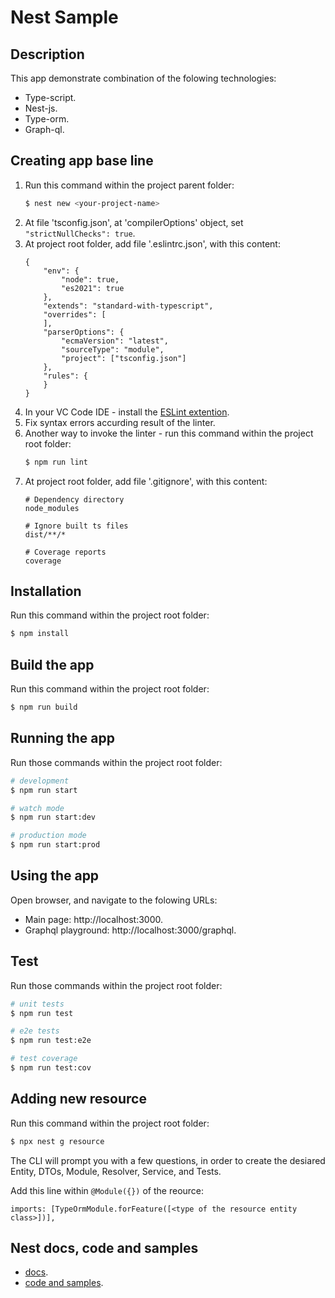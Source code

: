 # Nest Sample

## Description
This app demonstrate combination of the folowing technologies:
* Type-script.
* Nest-js.
* Type-orm.
* Graph-ql.

## Creating app base line
1. Run this command within the project parent folder:
    ```bash
    $ nest new <your-project-name>
    ```
2. At file 'tsconfig.json', at 'compilerOptions' object, set `"strictNullChecks": true`.
3. At project root folder, add file '.eslintrc.json', with this content:
    ```
    {
        "env": {
            "node": true,
            "es2021": true
        },
        "extends": "standard-with-typescript",
        "overrides": [
        ],
        "parserOptions": {
            "ecmaVersion": "latest",
            "sourceType": "module",
            "project": ["tsconfig.json"]
        },
        "rules": {
        }
    }
    ```
4. In your VC Code IDE - install the [ESLint extention](https://marketplace.visualstudio.com/items?itemName=dbaeumer.vscode-eslint).
5. Fix syntax errors accurding result of the linter.
6. Another way to invoke the linter - run this command within the project root folder:
    ```bash
    $ npm run lint
    ```
3. At project root folder, add file '.gitignore', with this content:
    ```
    # Dependency directory
    node_modules

    # Ignore built ts files
    dist/**/*

    # Coverage reports
    coverage
    ```

## Installation
Run this command within the project root folder:
```bash
$ npm install
```

## Build the app
Run this command within the project root folder:
```bash
$ npm run build
```

## Running the app
Run those commands within the project root folder:
```bash
# development
$ npm run start

# watch mode
$ npm run start:dev

# production mode
$ npm run start:prod
```

## Using the app
Open browser, and navigate to the folowing URLs:
* Main page: http://localhost:3000.
* Graphql playground: http://localhost:3000/graphql.

## Test
Run those commands within the project root folder:
```bash
# unit tests
$ npm run test

# e2e tests
$ npm run test:e2e

# test coverage
$ npm run test:cov
```

## Adding new resource
Run this command within the project root folder:
```bash
$ npx nest g resource
```
The CLI will prompt you with a few questions, in order to create the desiared Entity, DTOs, Module, Resolver, Service, and Tests.

Add this line within `@Module({})` of the reource:
```
imports: [TypeOrmModule.forFeature([<type of the resource entity class>])],
```

## Nest docs, code and samples
* [docs](https://docs.nestjs.com).
* [code and samples](https://github.com/nestjs/nest).
